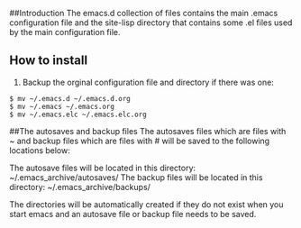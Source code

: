 ##Introduction
The emacs.d collection of files contains the main .emacs configuration file and the site-lisp directory that contains some .el files used by the main configuration file.

## How to install
1. Backup the orginal configuration file and directory if there was one:
~~~
$ mv ~/.emacs.d ~/.emacs.d.org
$ mv ~/.emacs ~/.emacs.org
$ mv ~/.emacs.elc ~/.emacs.elc.org
~~~

##The autosaves and backup files
The autosaves files which are files with ~ and backup
files which are files with # will be saved to the following locations below:

The autosave files will be located in this directory:
  ~/.emacs_archive/autosaves/
The backup files will be located in this directory:
  ~/.emacs_archive/backups/

The directories will be automatically created if they do not exist
when you start emacs and an autosave file or backup file needs to be
saved.



